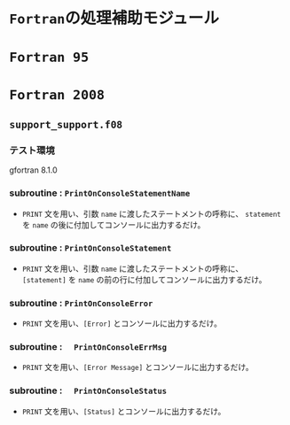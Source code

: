 # `Fortran`の処理補助モジュール
# `Fortran 95`

# `Fortran 2008`
## `support_support.f08`
### テスト環境
gfortran 8.1.0

### subroutine : `PrintOnConsoleStatementName`
- `PRINT` 文を用い、引数 `name` に渡したステートメントの呼称に、 `statement` を `name` の後に付加してコンソールに出力するだけ。

### subroutine : `PrintOnConsoleStatement`
- `PRINT` 文を用い、引数 `name` に渡したステートメントの呼称に、 `[statement]` を `name` の前の行に付加してコンソールに出力するだけ。

### subroutine : `PrintOnConsoleError`
- `PRINT` 文を用い、`[Error]` とコンソールに出力するだけ。

### subroutine : `  PrintOnConsoleErrMsg`
- `PRINT` 文を用い、`[Error Message]` とコンソールに出力するだけ。

### subroutine : `  PrintOnConsoleStatus`
- `PRINT` 文を用い、`[Status]` とコンソールに出力するだけ。